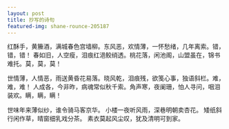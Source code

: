 ```yaml
---
layout: post
title: 抄写的诗句
featured-img: shane-rounce-205187
---
```


红酥手，黄籘酒，满城春色宫墙柳。东风恶，欢情薄，一怀愁绪，几年离索。错，错，错！
春如旧，人空瘦，泪痕红浥鲛绡透。桃花落，闲池阁，山盟虽在，锦书难托。莫，莫，莫！

世情薄，人情恶，雨送黄昏花易落。晓风乾，泪痕残，欲笺心事，独语斜栏。难，难，难！
人成各，今非昨，病魂常似秋千索。角声寒，夜阑珊，怕人寻问，咽泪装欢。瞒，瞒，瞒！

世味年来薄似纱，谁令骑马客京华。
小楼一夜听风雨，深巷明朝卖杏花。
矮纸斜行闲作草，晴窗细乳戏分茶。
素衣莫起风尘叹，犹及清明可到家。
